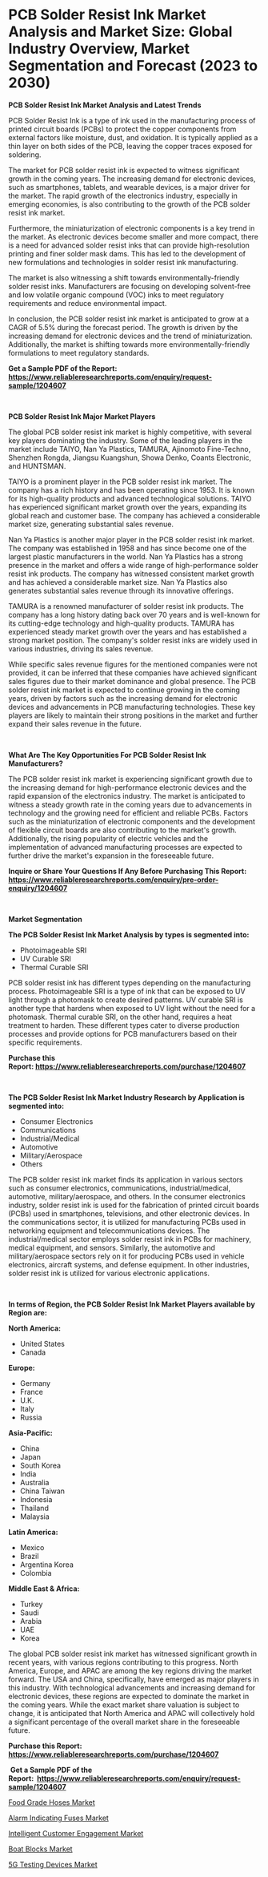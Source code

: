 <p><h1>PCB Solder Resist Ink Market Analysis and Market Size: Global Industry Overview, Market Segmentation and Forecast (2023 to 2030)</h1></p><p><strong>PCB Solder Resist Ink Market Analysis and Latest Trends</strong></p>
<p><p>PCB Solder Resist Ink is a type of ink used in the manufacturing process of printed circuit boards (PCBs) to protect the copper components from external factors like moisture, dust, and oxidation. It is typically applied as a thin layer on both sides of the PCB, leaving the copper traces exposed for soldering.</p><p>The market for PCB solder resist ink is expected to witness significant growth in the coming years. The increasing demand for electronic devices, such as smartphones, tablets, and wearable devices, is a major driver for the market. The rapid growth of the electronics industry, especially in emerging economies, is also contributing to the growth of the PCB solder resist ink market.</p><p>Furthermore, the miniaturization of electronic components is a key trend in the market. As electronic devices become smaller and more compact, there is a need for advanced solder resist inks that can provide high-resolution printing and finer solder mask dams. This has led to the development of new formulations and technologies in solder resist ink manufacturing.</p><p>The market is also witnessing a shift towards environmentally-friendly solder resist inks. Manufacturers are focusing on developing solvent-free and low volatile organic compound (VOC) inks to meet regulatory requirements and reduce environmental impact.</p><p>In conclusion, the PCB solder resist ink market is anticipated to grow at a CAGR of 5.5% during the forecast period. The growth is driven by the increasing demand for electronic devices and the trend of miniaturization. Additionally, the market is shifting towards more environmentally-friendly formulations to meet regulatory standards.</p></p>
<p><strong>Get a Sample PDF of the Report:&nbsp; <a href="https://www.reliableresearchreports.com/enquiry/request-sample/1204607">https://www.reliableresearchreports.com/enquiry/request-sample/1204607</a></strong></p>
<p>&nbsp;</p>
<p><strong>PCB Solder Resist Ink Major Market Players</strong></p>
<p><p>The global PCB solder resist ink market is highly competitive, with several key players dominating the industry. Some of the leading players in the market include TAIYO, Nan Ya Plastics, TAMURA, Ajinomoto Fine-Techno, Shenzhen Rongda, Jiangsu Kuangshun, Showa Denko, Coants Electronic, and HUNTSMAN.</p><p>TAIYO is a prominent player in the PCB solder resist ink market. The company has a rich history and has been operating since 1953. It is known for its high-quality products and advanced technological solutions. TAIYO has experienced significant market growth over the years, expanding its global reach and customer base. The company has achieved a considerable market size, generating substantial sales revenue.</p><p>Nan Ya Plastics is another major player in the PCB solder resist ink market. The company was established in 1958 and has since become one of the largest plastic manufacturers in the world. Nan Ya Plastics has a strong presence in the market and offers a wide range of high-performance solder resist ink products. The company has witnessed consistent market growth and has achieved a considerable market size. Nan Ya Plastics also generates substantial sales revenue through its innovative offerings.</p><p>TAMURA is a renowned manufacturer of solder resist ink products. The company has a long history dating back over 70 years and is well-known for its cutting-edge technology and high-quality products. TAMURA has experienced steady market growth over the years and has established a strong market position. The company's solder resist inks are widely used in various industries, driving its sales revenue.</p><p>While specific sales revenue figures for the mentioned companies were not provided, it can be inferred that these companies have achieved significant sales figures due to their market dominance and global presence. The PCB solder resist ink market is expected to continue growing in the coming years, driven by factors such as the increasing demand for electronic devices and advancements in PCB manufacturing technologies. These key players are likely to maintain their strong positions in the market and further expand their sales revenue in the future.</p></p>
<p>&nbsp;</p>
<p><strong>What Are The Key Opportunities For PCB Solder Resist Ink Manufacturers?</strong></p>
<p><p>The PCB solder resist ink market is experiencing significant growth due to the increasing demand for high-performance electronic devices and the rapid expansion of the electronics industry. The market is anticipated to witness a steady growth rate in the coming years due to advancements in technology and the growing need for efficient and reliable PCBs. Factors such as the miniaturization of electronic components and the development of flexible circuit boards are also contributing to the market's growth. Additionally, the rising popularity of electric vehicles and the implementation of advanced manufacturing processes are expected to further drive the market's expansion in the foreseeable future.</p></p>
<p><strong>Inquire or Share Your Questions If Any Before Purchasing This Report: <a href="https://www.reliableresearchreports.com/enquiry/pre-order-enquiry/1204607">https://www.reliableresearchreports.com/enquiry/pre-order-enquiry/1204607</a></strong></p>
<p>&nbsp;</p>
<p><strong>Market Segmentation</strong></p>
<p><strong>The PCB Solder Resist Ink Market Analysis by types is segmented into:</strong></p>
<p><ul><li>Photoimageable SRI</li><li>UV Curable SRI</li><li>Thermal Curable SRI</li></ul></p>
<p><p>PCB solder resist ink has different types depending on the manufacturing process. Photoimageable SRI is a type of ink that can be exposed to UV light through a photomask to create desired patterns. UV curable SRI is another type that hardens when exposed to UV light without the need for a photomask. Thermal curable SRI, on the other hand, requires a heat treatment to harden. These different types cater to diverse production processes and provide options for PCB manufacturers based on their specific requirements.</p></p>
<p><strong>Purchase this Report:&nbsp;<a href="https://www.reliableresearchreports.com/purchase/1204607">https://www.reliableresearchreports.com/purchase/1204607</a></strong></p>
<p>&nbsp;</p>
<p><strong>The PCB Solder Resist Ink Market Industry Research by Application is segmented into:</strong></p>
<p><ul><li>Consumer Electronics</li><li>Communications</li><li>Industrial/Medical</li><li>Automotive</li><li>Military/Aerospace</li><li>Others</li></ul></p>
<p><p>The PCB solder resist ink market finds its application in various sectors such as consumer electronics, communications, industrial/medical, automotive, military/aerospace, and others. In the consumer electronics industry, solder resist ink is used for the fabrication of printed circuit boards (PCBs) used in smartphones, televisions, and other electronic devices. In the communications sector, it is utilized for manufacturing PCBs used in networking equipment and telecommunications devices. The industrial/medical sector employs solder resist ink in PCBs for machinery, medical equipment, and sensors. Similarly, the automotive and military/aerospace sectors rely on it for producing PCBs used in vehicle electronics, aircraft systems, and defense equipment. In other industries, solder resist ink is utilized for various electronic applications.</p></p>
<p>&nbsp;</p>
<p><strong>In terms of Region, the PCB Solder Resist Ink Market Players available by Region are:</strong></p>
<p>
    <p> <strong> North America: </strong>
        <ul>
            <li>United States</li>
            <li>Canada</li>
        </ul>
        </p> 
    <p> <strong> Europe: </strong>
        <ul>
            <li>Germany</li>
            <li>France</li>
            <li>U.K.</li>
            <li>Italy</li>
            <li>Russia</li>
        </ul>
        </p> 
    <p> <strong> Asia-Pacific: </strong>
        <ul>
            <li>China</li>
            <li>Japan</li>
            <li>South Korea</li>
            <li>India</li>
            <li>Australia</li>
            <li>China Taiwan</li>
            <li>Indonesia</li>
            <li>Thailand</li>
            <li>Malaysia</li>
        </ul>
        </p> 
    <p> <strong> Latin America: </strong>
        <ul>
            <li>Mexico</li>
            <li>Brazil</li>
            <li>Argentina Korea</li>
            <li>Colombia</li>
        </ul>
        </p> 
    <p> <strong> Middle East & Africa: </strong>
        <ul>
            <li>Turkey</li>
            <li>Saudi</li>
            <li>Arabia</li>
            <li>UAE</li>
            <li>Korea</li>
        </ul>
    </p>
    </p>
<p><p>The global PCB solder resist ink market has witnessed significant growth in recent years, with various regions contributing to this progress. North America, Europe, and APAC are among the key regions driving the market forward. The USA and China, specifically, have emerged as major players in this industry. With technological advancements and increasing demand for electronic devices, these regions are expected to dominate the market in the coming years. While the exact market share valuation is subject to change, it is anticipated that North America and APAC will collectively hold a significant percentage of the overall market share in the foreseeable future.</p></p>
<p><strong>Purchase this Report: <a href="https://www.reliableresearchreports.com/purchase/1204607">https://www.reliableresearchreports.com/purchase/1204607</a></strong></p>
<p>&nbsp;<strong>Get a Sample PDF of the Report:&nbsp;&nbsp;<a href="https://www.reliableresearchreports.com/enquiry/request-sample/1204607">https://www.reliableresearchreports.com/enquiry/request-sample/1204607</a></strong></p>
<p><strong></strong></p>
<p><p><a href="https://www.linkedin.com/pulse/food-grade-hoses-market-insights-players-forecast-till-2030/">Food Grade Hoses Market</a></p><p><a href="https://www.linkedin.com/pulse/alarm-indicating-fuses-market-size-growth-forecast-from/">Alarm Indicating Fuses Market</a></p><p><a href="https://github.com/Chiragrp26/Market-Research-Report-List-1/blob/main/intelligent-customer-engagement-market.md">Intelligent Customer Engagement Market</a></p><p><a href="https://github.com/santosh758595/Market-Research-Report-List-1/blob/main/boat-blocks-market.md">Boat Blocks Market</a></p><p><a href="https://medium.com/@chiragreportprime/5g-testing-devices-market-size-reveals-the-best-marketing-channels-in-global-industry-6135393a44ce">5G Testing Devices Market</a></p></p>